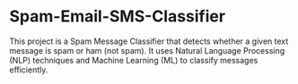 # Spam-Email-SMS-Classifier
This project is a Spam Message Classifier that detects whether a given text message is spam or ham (not spam). It uses Natural Language Processing (NLP) techniques and Machine Learning (ML) to classify messages efficiently.
